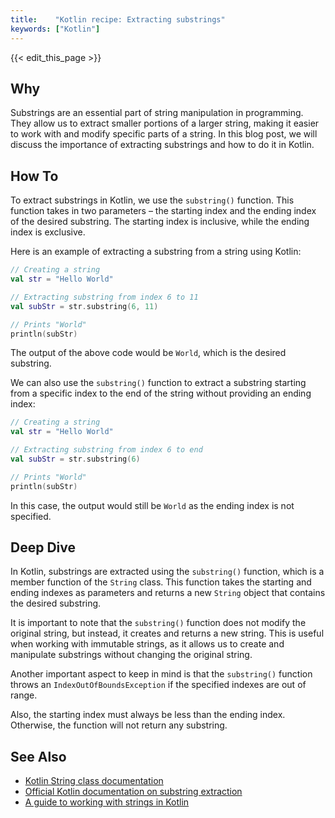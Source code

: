 ```yaml
---
title:    "Kotlin recipe: Extracting substrings"
keywords: ["Kotlin"]
---
```


{{< edit_this_page >}}

## Why

Substrings are an essential part of string manipulation in programming. They allow us to extract smaller portions of a larger string, making it easier to work with and modify specific parts of a string. In this blog post, we will discuss the importance of extracting substrings and how to do it in Kotlin.

## How To

To extract substrings in Kotlin, we use the `substring()` function. This function takes in two parameters – the starting index and the ending index of the desired substring. The starting index is inclusive, while the ending index is exclusive.

Here is an example of extracting a substring from a string using Kotlin:

```Kotlin
// Creating a string
val str = "Hello World"

// Extracting substring from index 6 to 11
val subStr = str.substring(6, 11)

// Prints "World"
println(subStr)
```

The output of the above code would be `World`, which is the desired substring. 

We can also use the `substring()` function to extract a substring starting from a specific index to the end of the string without providing an ending index:

```Kotlin
// Creating a string
val str = "Hello World"

// Extracting substring from index 6 to end
val subStr = str.substring(6)

// Prints "World"
println(subStr)
```

In this case, the output would still be `World` as the ending index is not specified.

## Deep Dive

In Kotlin, substrings are extracted using the `substring()` function, which is a member function of the `String` class. This function takes the starting and ending indexes as parameters and returns a new `String` object that contains the desired substring. 

It is important to note that the `substring()` function does not modify the original string, but instead, it creates and returns a new string. This is useful when working with immutable strings, as it allows us to create and manipulate substrings without changing the original string.

Another important aspect to keep in mind is that the `substring()` function throws an `IndexOutOfBoundsException` if the specified indexes are out of range.

Also, the starting index must always be less than the ending index. Otherwise, the function will not return any substring.

## See Also

- [Kotlin String class documentation](https://kotlinlang.org/api/latest/jvm/stdlib/kotlin/-string/)
- [Official Kotlin documentation on substring extraction](https://kotlinlang.org/docs/basic-types.html#strings)
- [A guide to working with strings in Kotlin](https://www.baeldung.com/kotlin/working-with-strings)